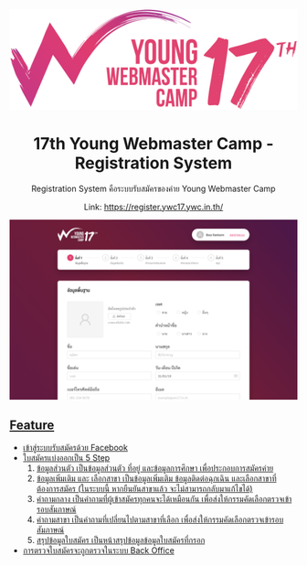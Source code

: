<center><img src="src/assets/logo.svg" /></center>
<h1 align="center">17th Young Webmaster Camp - Registration System</h1>
<p align="center">Registration System คือระบบรับสมัครของค่าย Young Webmaster Camp</p>
<p align="center">Link: <a href="https://register.ywc17.ywc.in.th/">https://register.ywc17.ywc.in.th/</p>
<img src="docs/preview.png">
 
## Feature

- เข้าสู่ระบบรับสมัครด้วย Facebook
- ใบสมัครแบ่งออกเป็น 5 Step
    1. ข้อมูลส่วนตัว
       เป็นข้อมูลส่วนตัว ที่อยู่ และข้อมูลการศึกษา เพื่อประกอบการสมัครค่าย
    2. ข้อมูลเพิ่มเติม และ เลือกสาขา
       เป็นข้อมูลเพิ่มเติม ข้อมูลติดต่อฉุกเฉิน และเลือกสาขาที่ต้องการสมัคร (ในระบบนี้ หากยืนยันสาขาแล้ว จะไม่สามารถกลับมาแก้ไขได้)
    3. คำถามกลาง
       เป็นคำถามที่ผู้เข้าสมัครทุกคนจะได้เหมือนกัน เพื่อส่งให้กรรมคัดเลือกตรวจเข้ารอบสัมภาษณ์
    4. คำถามสาขา
       เป็นคำถามที่เปลี่ยนไปตามสาขาที่เลือก เพื่อส่งให้กรรมคัดเลือกตรวจเข้ารอบสัมภาษณ์
    5. สรุปข้อมูลใบสมัคร
       เป็นหน้าสรุปข้อมูลข้อมูลใบสมัครที่กรอก
- การตรวจใบสมัครจะถูกตรวจในระบบ <a href="https://bo.ywc.in.th/">Back Office</a>